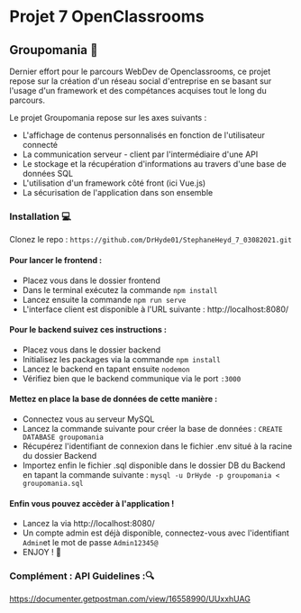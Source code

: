 # Projet 7 OpenClassrooms
## Groupomania  :raised_hands:	

Dernier effort pour le parcours WebDev de Openclassrooms, ce projet repose sur la création d'un réseau social 
d'entreprise en se basant sur l'usage d'un framework et des compétances acquises tout le long du parcours. 

Le projet Groupomania repose sur les axes suivants :  

* L'affichage de contenus personnalisés en fonction de l'utilisateur connecté
* La communication serveur - client par l'intermédiaire d'une API 
* Le stockage et la récupération d'informations au travers d'une base de données SQL
* L'utilisation d'un framework côté front (ici Vue.js)
* La sécurisation de l'application dans son ensemble

### Installation :computer:  
Clonez le repo : `https://github.com/DrHyde01/StephaneHeyd_7_03082021.git` 

#### Pour lancer le frontend : 
* Placez vous dans le dossier frontend
* Dans le terminal exécutez la commande `npm install`
* Lancez ensuite la commande `npm run serve`
* L'interface client est disponible à l'URL suivante : http://localhost:8080/

#### Pour le backend suivez ces instructions :
* Placez vous dans le dossier backend
* Initialisez les packages via la commande `npm install`
* Lancez le backend en tapant ensuite `nodemon`
* Vérifiez bien que le backend communique via le port `:3000`

#### Mettez en place la base de données de cette manière :
* Connectez vous au serveur MySQL
* Lancez la commande suivante pour créer la base de données : `CREATE DATABASE groupomania`
* Récupérez l'identifiant de connexion dans le fichier .env situé à la racine du dossier Backend
* Importez enfin le fichier .sql disponible dans le dossier DB du Backend en tapant la commande suivante : `mysql -u DrHyde -p groupomania < groupomania.sql`

#### Enfin vous pouvez accèder à l'application ! 
* Lancez la via http://localhost:8080/
* Un compte admin est déjà disponible, connectez-vous avec l'identifiant `Admin`et le mot de passe `Admin12345@`
* ENJOY ! 🙂

### Complément : API Guidelines  ::mag:
https://documenter.getpostman.com/view/16558990/UUxxhUAG